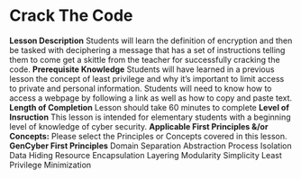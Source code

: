 # Crack The Code
**Lesson Description** Students will learn the definition of encryption and then be tasked with deciphering a message that has a set of instructions telling them to come get a skittle from the teacher for successfully cracking the code. 
**Prerequisite Knowledge** Students will have learned in a previous lesson the concept of least privilege and why it’s important to limit access to private and personal information. Students will need to know how to access a webpage by following a link as well as how to copy and paste text.
**Length of Completion** Lesson should take 60 minutes to complete
**Level of Insruction** This lesson is intended for elementary students with a beginning level of knowledge of cyber security.
**Applicable First Principles &/or Concepts:** Please select the Principles or Concepts covered in this lesson. 
**GenCyber First Principles**
Domain Separation					Abstraction
Process Isolation						Data Hiding
Resource Encapsulation					Layering
Modularity							Simplicity
Least Privilege						Minimization
